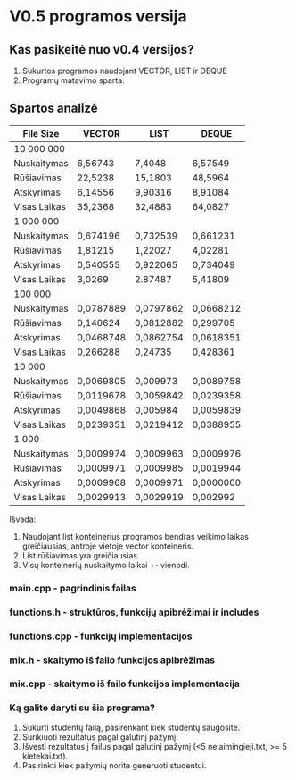 # V0.5 programos versija
## Kas pasikeitė nuo v0.4 versijos?
1. Sukurtos programos naudojant VECTOR, LIST ir DEQUE
2. Programų matavimo sparta.
## Spartos analizė
| File Size   | VECTOR    | LIST      | DEQUE     |
| ----------- | --------- | --------- | --------- |
| 10 000 000  |           |           |           |
| Nuskaitymas | 6,56743   | 7,4048    | 6,57549   |
| Rūšiavimas  | 22,5238   | 15,1803   | 48,5964   |
| Atskyrimas  | 6,14556   | 9,90316   | 8,91084   |
| Visas Laikas| 35,2368   | 32,4883   | 64,0827   |
| 1 000 000   |           |           |           |
| Nuskaitymas | 0,674196  | 0,732539  | 0,661231  |
| Rūšiavimas  | 1,81215   | 1,22027   | 4,02281   |
| Atskyrimas  | 0,540555  | 0,922065  | 0,734049  |
| Visas Laikas| 3,0269    | 2.87487   | 5,41809   |
| 100 000     |           |           |           |
| Nuskaitymas | 0,0787889 | 0,0797862 | 0,0668212 |
| Rūšiavimas  | 0,140624  | 0,0812882 | 0,299705  |
| Atskyrimas  | 0,0468748 | 0,0862754 | 0,0618351 |
| Visas Laikas| 0,266288  | 0,24735   | 0,428361  |
| 10 000      |           |           |           |
| Nuskaitymas | 0,0069805 | 0,009973  | 0,0089758 |
| Rūšiavimas  | 0,0119678 | 0,0059842 | 0,0239358 |
| Atskyrimas  | 0,0049868 | 0,005984  | 0,0059839 |
| Visas Laikas| 0,0239351 | 0,0219412 | 0,0388955 |
| 1 000       |           |           |           |
| Nuskaitymas | 0,0009974 | 0,0009963 | 0,0009976 |
| Rūšiavimas  | 0,0009971 | 0,0009985 | 0,0019944 |
| Atskyrimas  | 0,0009968 | 0,0009971 | 0,0000000 |
| Visas Laikas| 0,0029913 | 0,0029919 | 0,002992  |

Išvada: 
1. Naudojant list konteinerius programos bendras veikimo laikas greičiausias, antroje vietoje vector konteineris.
2. List rūšiavimas yra greičiausias.
3. Visų konteinerių nuskaitymo laikai +- vienodi.
### main.cpp - pagrindinis failas
### functions.h - struktūros, funkcijų apibrėžimai ir includes
### functions.cpp - funkcijų implementacijos
### mix.h - skaitymo iš failo funkcijos apibrėžimas
### mix.cpp - skaitymo iš failo funkcijos implementacija
### Ką galite daryti su šia programa?
1. Sukurti studentų failą, pasirenkant kiek studentų saugosite.
2. Surikiuoti rezultatus pagal galutinį pažymį.
3. Išvesti rezultatus į failus pagal galutinį pažymį (<5 nelaimingieji.txt, >= 5 kietekai.txt).
4. Pasirinkti kiek pažymių norite generuoti studentui.
